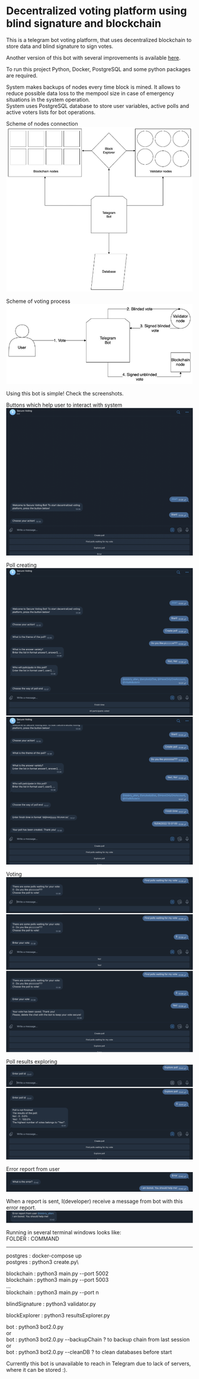 # Decentralized voting platform using blind signature and blockchain

This is a telegram bot voting platform, that uses decentralized blockchain to store data and blind signature to sign votes.

Another version of this bot with several improvements is available [here](https://github.com/alien111/decentralizedVotingPlatform2.0).

To run this project Python, Docker, PostgreSQL and some python packages are required.

System makes backups of nodes every time block is mined. It allows to reduce possible data loss to the mempool size in case of emergency situations in the system operation.\
System uses PostgreSQL database to store user variables, active polls and active voters lists for bot operations.

Scheme of nodes connection
![scheme11_2](/pics/scheme11_2.jpg "")

Scheme of voting process
![scheme2](/pics/scheme2.jpg "")

Using this bot is simple! Check the screenshots.

Buttons which help user to interact with system
![1](/pics/1.png "")

Poll creating
![2](/pics/2.png "")
![3](/pics/3.png "")

Voting
![4](/pics/4.png "")
![5](/pics/5.png "")
![6](/pics/6.png "")

Poll results exploring
![7](/pics/7.png "")
![8](/pics/8.png "")

Error report from user
![9](/pics/9.png "")

When a report is sent, I(developer) receive a message from bot with this error report.
![10](/pics/10.png "")


Running in several terminal windows looks like:\
FOLDER : COMMAND
________________
postgres			  : docker-compose up\
postgres		 	  : python3 create.py\

blockchain			: python3 main.py --port 5002\
blockchain			: python3 main.py --port 5003\
...\
blockchain			: python3 main.py --port n

blindSignature  : python3 validator.py

blockExplorer		: python3 resultsExplorer.py

bot					    : python3 bot2.0.py\
or \
bot		    			: python3 bot2.0.py --backupChain 		? to backup chain from last session\
or\
bot				    	: python3 bot2.0.py --cleanDB     		? to clean databases before start

Currently this bot is unavailable to reach in Telegram due to lack of servers, where it can be stored :). 
